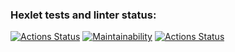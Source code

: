### Hexlet tests and linter status:
[![Actions Status](https://github.com/TurtleOld/python-project-lvl1/workflows/hexlet-check/badge.svg)](https://github.com/TurtleOld/python-project-lvl1/actions)
[![Maintainability](https://api.codeclimate.com/v1/badges/929e0314e011fe53ff0f/maintainability)](https://codeclimate.com/github/TurtleOld/frontend-project-lvl1/maintainability)
[![Actions Status](https://github.com/TurtleOld/python-project-lvl1/workflows/brain-games/badge.svg)](https://github.com/TurtleOld/python-project-lvl1/actions)